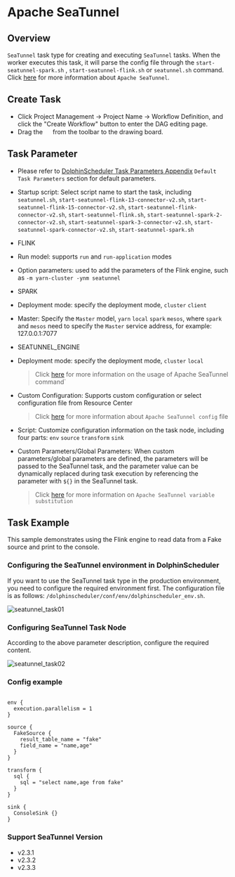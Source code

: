 # Apache SeaTunnel

## Overview

`SeaTunnel` task type for creating and executing `SeaTunnel` tasks. When the worker executes this task, it will parse the config file through the `start-seatunnel-spark.sh` , `start-seatunnel-flink.sh` or `seatunnel.sh` command.
Click [here](https://seatunnel.apache.org/) for more information about `Apache SeaTunnel`.

## Create Task

- Click Project Management -> Project Name -> Workflow Definition, and click the "Create Workflow" button to enter the DAG editing page.
- Drag the <img src="../../../../img/tasks/icons/seatunnel.png" width="15"/> from the toolbar to the drawing board.

## Task Parameter

[//]: # (TODO: use the commented anchor below once our website template supports this syntax)
[//]: # (- Please refer to [DolphinScheduler Task Parameters Appendix]&#40;appendix.md#default-task-parameters&#41; `Default Task Parameters` section for default parameters.)

- Please refer to [DolphinScheduler Task Parameters Appendix](appendix.md) `Default Task Parameters` section for default parameters.
- Startup script: Select script name to start the task, including `seatunnel.sh`, `start-seatunnel-flink-13-connector-v2.sh`, `start-seatunnel-flink-15-connector-v2.sh`, `start-seatunnel-flink-connector-v2.sh`, `start-seatunnel-flink.sh`, `start-seatunnel-spark-2-connector-v2.sh`, `start-seatunnel-spark-3-connector-v2.sh`, `start-seatunnel-spark-connector-v2.sh`, `start-seatunnel-spark.sh`
- FLINK
- Run model: supports `run` and `run-application` modes
- Option parameters: used to add the parameters of the Flink engine, such as `-m yarn-cluster -ynm seatunnel`
- SPARK
- Deployment mode: specify the deployment mode, `cluster` `client`
- Master: Specify the `Master` model, `yarn` `local` `spark` `mesos`, where `spark` and `mesos` need to specify the `Master` service address, for example: 127.0.0.1:7077
- SEATUNNEL_ENGINE
- Deployment mode: specify the deployment mode, `cluster` `local`

  > Click [here](https://seatunnel.apache.org/docs/command/usage) for more information on the usage of Apache SeaTunnel command`

- Custom Configuration: Supports custom configuration or select configuration file from Resource Center

  > Click [here](https://seatunnel.apache.org/docs/concept/config) for more information about `Apache SeaTunnel config` file

- Script: Customize configuration information on the task node, including four parts: `env` `source` `transform` `sink`
- Custom Parameters/Global Parameters: When custom parameters/global parameters are defined, the parameters will be passed to the SeaTunnel task, and the parameter value can be dynamically replaced during task execution by referencing the parameter with `${}` in the SeaTunnel task.

  > Click [here](https://seatunnel.apache.org/docs/concept/config/#config-variable-substitution) for more information on `Apache SeaTunnel variable substitution`

## Task Example

This sample demonstrates using the Flink engine to read data from a Fake source and print to the console.

### Configuring the SeaTunnel environment in DolphinScheduler

If you want to use the SeaTunnel task type in the production environment, you need to configure the required environment first. The configuration file is as follows: `/dolphinscheduler/conf/env/dolphinscheduler_env.sh`.

![seatunnel_task01](../../../../img/tasks/demo/seatunnel_task01.png)

### Configuring SeaTunnel Task Node

According to the above parameter description, configure the required content.

![seatunnel_task02](../../../../img/tasks/demo/seatunnel_task02.png)

### Config example

```Config

env {
  execution.parallelism = 1
}

source {
  FakeSource {
    result_table_name = "fake"
    field_name = "name,age"
  }
}

transform {
  sql {
    sql = "select name,age from fake"
  }
}

sink {
  ConsoleSink {}
}

```

### Support SeaTunnel Version

- v2.3.1
- v2.3.2
- v2.3.3

